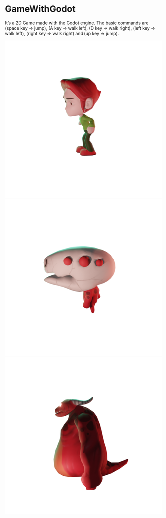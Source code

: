 # GameWithGodot
It’s a 2D Game made with the Godot engine.
The basic commands are (space key => jump), (A key => walk left), (D key => walk right), (left key => walk left), (right key => walk right) and (up key => jump).  


![alt text](https://github.com/abrahao221b/GameWithGodot/blob/main/GameWithGodot/assets/assets_player/idle_player/0000.png)
![alt text](https://github.com/abrahao221b/GameWithGodot/blob/main/GameWithGodot/assets/assets_enemy/idle/0000.png)
![alt text](https://github.com/abrahao221b/GameWithGodot/blob/main/GameWithGodot/assets/assets_boss/idle/0000.png)
